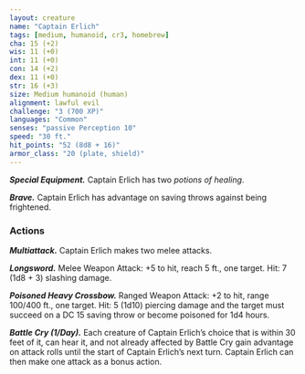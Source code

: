 ```yaml
---
layout: creature
name: "Captain Erlich"
tags: [medium, humanoid, cr3, homebrew]
cha: 15 (+2)
wis: 11 (+0)
int: 11 (+0)
con: 14 (+2)
dex: 11 (+0)
str: 16 (+3)
size: Medium humanoid (human)
alignment: lawful evil
challenge: "3 (700 XP)"
languages: "Common"
senses: "passive Perception 10"
speed: "30 ft."
hit_points: "52 (8d8 + 16)"
armor_class: "20 (plate, shield)"
---
```


***Special Equipment.*** Captain Erlich has two <i>potions of healing</i>.

***Brave.*** Captain Erlich has advantage on saving throws against being frightened.

### Actions

***Multiattack.*** Captain Erlich makes two melee attacks.

***Longsword.*** Melee Weapon Attack: +5 to hit, reach 5 ft., one target. Hit: 7 (1d8 + 3) slashing damage.

***Poisoned Heavy Crossbow.*** Ranged Weapon Attack: +2 to hit, range 100/400 ft., one target. Hit: 5 (1d10) piercing damage and the target must succeed on a DC 15 saving throw or become poisoned for 1d4 hours.

***Battle Cry (1/Day).*** Each creature of Captain Erlich’s choice that is within 30 feet of it, can hear it, and not already affected by Battle Cry gain advantage on attack rolls until the start of Captain Erlich’s next turn. Captain Erlich can then make one attack as a bonus action.
